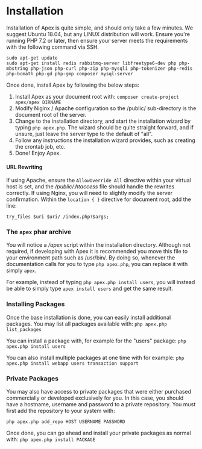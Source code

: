 
# Installation

Installation of Apex is quite simple, and should only take a few minutes.  We suggest Ubuntu 18.04, but any
LINUX distribution will work.  Ensure you're running PHP 7.2 or later, then ensure your server meets the
requirements with the following command via SSH.

~~~
sudo apt-get update
sudo apt-get install redis rabbitmq-server libfreetype6-dev php php-mbstring php-json php-curl php-zip php-mysqli php-tokenizer php-redis php-bcmath php-gd php-gmp composer mysql-server
~~~

Once done, install Apex by following the below steps:

1. Install Apex as your document root with: `composer create-project apex/apex DIRNAME`
2. Modify Niginx / Apache configuration so the /public/ sub-directory is the document root of the server.
3. Change to the installation directory, and start the installation wizard by typing `php apex.php`.  The wizard should be quite straight forward, and if unsure, just leave the server type to the default of "all".
4. Follow any instructions the installation wizard provides, such as creating the crontab job, etc.
5. Done!  Enjoy Apex.


#### URL Rewriting

If using Apache, ensure the `AllowOverride All` directive within your virtual host is set, and the
*/public/.htaccess* file should
handle the rewrites correctly.  If using Nginx, you will need to slightly modify the server confirmation.  Within the `location { }` directive for
document root, add the line:

`try_files $uri $uri/ /index.php?$args;`


### The `apex` phar archive

You will notice a */apex* script within the installation directory.  Although not required, if developing with
Apex it is recommended you move this file to your environment path such as /usr/bin/.  By doing so, whenever
the documentation calls for you to type `php apex.php`, you can replace it with simply `apex`.

For example, instead of typing `php apex.php install users`, you will instead be able to simply type `apex
install users` and get the same result.


### Installing Packages

Once the base installation is done, you can easily install additional packages.  You may list all packages
available with:  `php apex.php list_packages`

You can install a package with, for example for the "users" package:  `php apex.php install users`

You can also install multiple packages at one time with for example:  `php apex.php install webapp users
transaction support`


### Private Packages

You may also have access to private packages that were either purchased commercially or developed exclusively
for you.  In this case, you should have a hostname, username and password to a private repository.  You must
first add the repository to your system with:

`php apex.php add_repo HOST USERNAME PASSWORD`

Once done, you can go ahead and install your private packages as normal with:  `php apex.php install PACKAGE`



